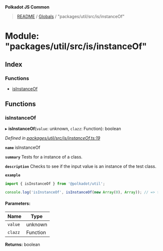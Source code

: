 **Polkadot JS Common**

> [README](../README.md) / [Globals](../globals.md) / "packages/util/src/is/instanceOf"

# Module: "packages/util/src/is/instanceOf"

## Index

### Functions

* [isInstanceOf](_packages_util_src_is_instanceof_.md#isinstanceof)

## Functions

### isInstanceOf

▸ **isInstanceOf**(`value`: unknown, `clazz`: Function): boolean

*Defined in [packages/util/src/is/instanceOf.ts:19](https://github.com/polkadot-js/common/blob/13ae8665/packages/util/src/is/instanceOf.ts#L19)*

**`name`** isInstanceOf

**`summary`** Tests for a instance of a class.

**`description`** 
Checks to see if the input value is an instance of the test class.

**`example`** 
<BR>

```javascript
import { isInstanceOf } from '@polkadot/util';

console.log('isInstanceOf', isInstanceOf(new Array(0), Array)); // => true
```

#### Parameters:

Name | Type |
------ | ------ |
`value` | unknown |
`clazz` | Function |

**Returns:** boolean
